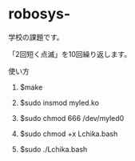 # robosys-
学校の課題です。

「2回短く点滅」を10回繰り返します。

使い方


1. $make

2. $sudo insmod myled.ko

3. $sudo chmod 666 /dev/myled0

4. $sudo chmod +x Lchika.bash

5. $sudo ./Lchika.bash
